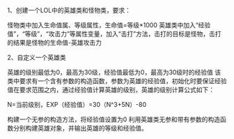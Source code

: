 1、创建一个LOL中的英雄类和怪物类，要求：

怪物类中加入生命值属、等级属性，生命值=等级*1000
英雄类中加入“经验值”，“等级”，“攻击力”等属性变量，加入“击打”方法，击打的目标是怪物，击打的结果是怪物的生命值-英雄攻击力

2、自定义一个英雄类

英雄的级别最低为0，最高为30级，经验值最低为0，最高为30级时的经验值
该类中要求有一个含有参数的构造函数，参数为英雄的经验值，初始化时要保证经验值在要求范围之内，通过经验值计算英雄的级别，英雄的级别计算公式如下：

N=当前级别，EXP（经验值）=30（N^3+5N）-80

构建一个无参的构造方法，将经验值设置为0
利用英雄类无参和带有参数的构造函数分别构建英雄对象，并输出英雄的等级和经验值。